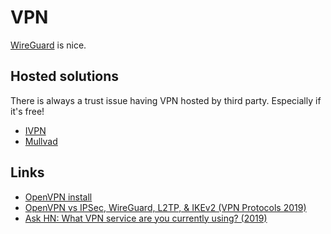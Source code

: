 # VPN

[WireGuard](wireguard.md) is nice.

## Hosted solutions

There is always a trust issue having VPN hosted by third party. Especially if it's free!

* [IVPN](https://www.ivpn.net/)
* [Mullvad](https://mullvad.net/en/)

## Links

* [OpenVPN install](https://github.com/Nyr/openvpn-install#readme)
* [OpenVPN vs IPSec, WireGuard, L2TP, & IKEv2 \(VPN Protocols 2019\)](https://restoreprivacy.com/openvpn-ipsec-wireguard-l2tp-ikev2-protocols/)
* [Ask HN: What VPN service are you currently using? \(2019\)](https://news.ycombinator.com/item?id=19242058)

